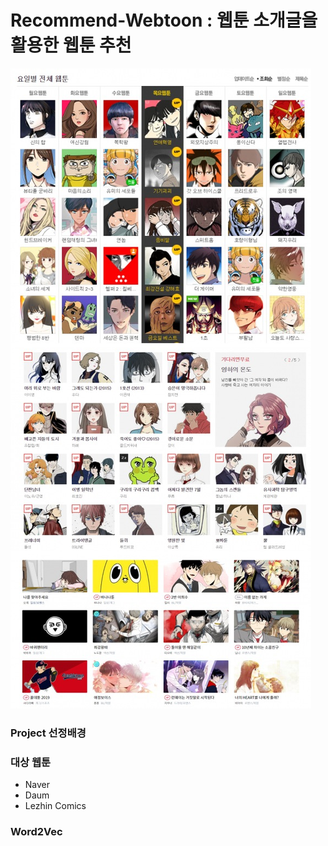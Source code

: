 # Recommend-Webtoon : 웹툰 소개글을 활용한 웹툰 추천
![imageMain](https://github.com/Junhojuno/Recommend-Webtoon/blob/master/webtoon.jpg?raw=true)

### Project 선정배경

### 대상 웹툰
- Naver 
- Daum
- Lezhin Comics

### Word2Vec

### 
